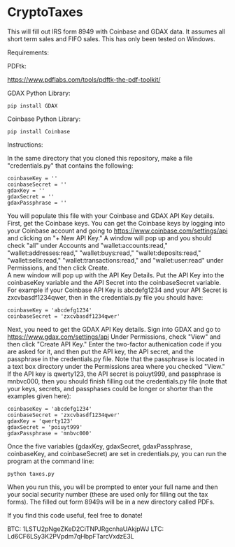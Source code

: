 # CryptoTaxes
This will fill out IRS form 8949 with Coinbase and GDAX data.  It assumes all short term
sales and FIFO sales.  This has only been tested on Windows.

Requirements:

PDFtk: 

https://www.pdflabs.com/tools/pdftk-the-pdf-toolkit/ 

GDAX Python Library:

    pip install GDAX

Coinbase Python Library:

    pip install Coinbase

Instructions:

In the same directory that you cloned this repository, make a file "credentials.py" that
contains the following:

    coinbaseKey = ''
    coinbaseSecret = ''
    gdaxKey = ''
    gdaxSecret = ''
    gdaxPassphrase = ''
    
You will populate this file with your Coinbase and GDAX API Key details.  First, get the 
Coinbase keys.   You can get the Coinbase keys by logging into your Coinbase
account and going to https://www.coinbase.com/settings/api and clicking on "+ New API Key."
A window will pop up and you should check "all" under Accounts and "wallet:accounts:read,"
"wallet:addresses:read," "wallet:buys:read," "wallet:deposits:read," "wallet:sells:read,"
"wallet:transactions:read," and "wallet:user:read" under Permissions, and then click Create.  
A new window will pop up with the API Key Details.  Put the API Key into the coinbaseKey variable
and the API Secret into the coinbaseSecret variable.  For example if your Coinbase API Key is
abcdefg1234 and your API Secret is zxcvbasdf1234qwer, then in the credentials.py file you should
have:

    coinbaseKey = 'abcdefg1234'
    coinbaseSecret = 'zxcvbasdf1234qwer'
    
Next, you need to get the GDAX API Key details.  Sign into GDAX and go to 
https://www.gdax.com/settings/api Under Permissions, check "View" and then click 
"Create API Key."  Enter the two-factor authenication code 
if you are asked for it, and then put the API key, the API secret, and
the passphrase in the credentials.py file.  Note that the passphrase
is located in a text box directory under the Permissions area where you checked
"View."  If the API key is qwerty123, the API secret is poiuyt999, and passphrase is
 mnbvc000, then you should finish filling out the credentials.py file (note that your 
 keys, secrets, and passphases could be longer or shorter than the examples given here):
 
    coinbaseKey = 'abcdefg1234'
    coinbaseSecret = 'zxcvbasdf1234qwer'
    gdaxKey = 'qwerty123'
    gdaxSecret = 'poiuyt999'
    gdaxPassphrase = 'mnbvc000'
    
 Once the five variables (gdaxKey, gdaxSecret, gdaxPassphrase, coinbaseKey, and
 coinbaseSecret) are set in credentials.py, you can run the program at the command line: 

    python taxes.py
    
When you run this, you will be prompted to enter your full name and then your social security 
number (these are used only for filling out the tax forms).  The filled out form 8949s will be 
in a new directory called PDFs.

If you find this code useful, feel free to donate!

BTC: 1LSTU2pNgeZKeD2CiTNPJRgcnhaUAkjpWJ
LTC: Ld6CF6LSy3K2PVpdm7qHbpFTarcVxdzE3L